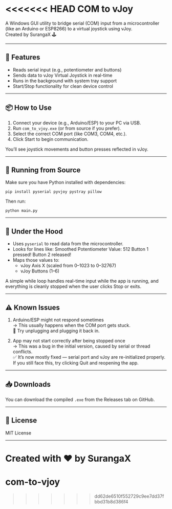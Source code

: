<<<<<<< HEAD
COM to vJoy
===========

A Windows GUI utility to bridge serial (COM) input from a microcontroller (like an Arduino or ESP8266) to a virtual joystick using vJoy.  
Created by SurangaX 🕹️

----------------------
🚀 Features
----------------------

- Reads serial input (e.g., potentiometer and buttons)
- Sends data to vJoy Virtual Joystick in real-time
- Runs in the background with system tray support
- Start/Stop functionality for clean device control

----------------------
📦 How to Use
----------------------

1. Connect your device (e.g., Arduino/ESP) to your PC via USB.
2. Run `com_to_vjoy.exe` (or from source if you prefer).
3. Select the correct COM port (like COM3, COM4, etc.).
4. Click Start to begin communication.

You’ll see joystick movements and button presses reflected in vJoy.

----------------------
📂 Running from Source
----------------------

Make sure you have Python installed with dependencies:

    pip install pyserial pyvjoy pystray pillow

Then run:

    python main.py

----------------------
🧠 Under the Hood
----------------------

- Uses `pyserial` to read data from the microcontroller.
- Looks for lines like:
      Smoothed Potentiometer Value: 512
      Button 1 pressed!
      Button 2 released!
- Maps those values to:
    - vJoy Axis X (scaled from 0–1023 to 0–32767)
    - vJoy Buttons (1–6)

A simple while loop handles real-time input while the app is running, and everything is cleanly stopped when the user clicks Stop or exits.

----------------------
⚠️ Known Issues
----------------------

1. Arduino/ESP might not respond sometimes  
   → This usually happens when the COM port gets stuck.  
   🔌 Try unplugging and plugging it back in.

2. App may not start correctly after being stopped once  
   → This was a bug in the initial version, caused by serial or thread conflicts.  
   ✅ It’s now mostly fixed — serial port and vJoy are re-initialized properly.  
   If you still face this, try clicking Quit and reopening the app.

----------------------
📥 Downloads
----------------------

You can download the compiled `.exe` from the Releases tab on GitHub.

----------------------
📃 License
----------------------

MIT License

----------------------

Created with ❤️ by SurangaX
=======
# com-to-vjoy
>>>>>>> dd62de6510f552729c9ee7dd37fbbd31b8d386f4
